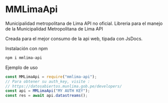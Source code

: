 # MMLimaApi

Municipalidad metropolitana de Lima API no oficial.
Libreria para el manejo de la Municipalidad Metropolitana de Lima API

Creada para el mejor consumo de la api web, tipada con JsDocs.

Instalación con npm

```sh
npm i mmlima-api
```

Ejemplo de uso

```js
const MMLimaApi = require("mmlima-api");
// Para obtener su auth_key, visite :
// https://datosabiertos.munlima.gob.pe/developers/
const api = MMLimaApi("MY AUTH KEY");
const res = await api.datastreams();
```
